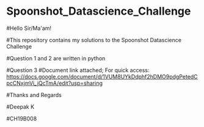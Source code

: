 # Spoonshot_Datascience_Challenge

#Hello Sir/Ma'am!

#This repository contains my solutions to the Spoonshot Datascience Challenge

#Question 1 and 2 are written in python

#Question 3
#Document link attached; For quick access: https://docs.google.com/document/d/1VUM8UYkDdphf2hDMO9pdgPetedCpcCNxjmVi_jQcTmA/edit?usp=sharing

#Thanks and Regards

#Deepak K 

#CH19B008
